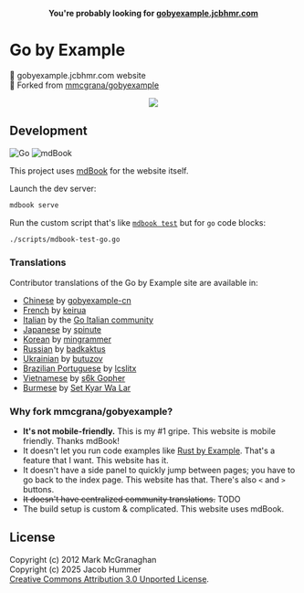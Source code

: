 <p align=center>
  <b>You're probably looking for <a href="https://gobyexample.jcbhmr.com/">gobyexample.jcbhmr.com</a></b>
</p>

# Go by Example

🔰 gobyexample.jcbhmr.com website \
🔀 Forked from [mmcgrana/gobyexample](https://github.com/mmcgrana/gobyexample)

<p align=center>
  <img src="https://github.com/user-attachments/assets/5845558f-9bc2-4074-a079-421edbbde149">
</p>

## Development

![Go](https://img.shields.io/static/v1?style=for-the-badge&message=Go&color=00ADD8&logo=Go&logoColor=FFFFFF&label=)
![mdBook](https://img.shields.io/static/v1?style=for-the-badge&message=mdBook&color=000000&logo=mdBook&logoColor=FFFFFF&label=)

This project uses [mdBook](https://rust-lang.github.io/mdBook/) for the website itself.

Launch the dev server:

```sh
mdbook serve
```

Run the custom script that's like [`mdbook test`](https://rust-lang.github.io/mdBook/cli/test.html) but for `go` code blocks:

```sh
./scripts/mdbook-test-go.go
```

### Translations

Contributor translations of the Go by Example site are available in:

* [Chinese](https://gobyexample-cn.github.io/) by [gobyexample-cn](https://github.com/gobyexample-cn)
* [French](http://le-go-par-l-exemple.keiruaprod.fr) by [keirua](https://github.com/keirua/gobyexample)
* [Italian](https://gobyexample.it) by the [Go Italian community](https://github.com/golangit/gobyexample-it)
* [Japanese](http://spinute.org/go-by-example) by [spinute](https://github.com/spinute)
* [Korean](https://mingrammer.com/gobyexample/) by [mingrammer](https://github.com/mingrammer)
* [Russian](https://gobyexample.com.ru/) by [badkaktus](https://github.com/badkaktus)
* [Ukrainian](https://butuzov.github.io/gobyexample/) by [butuzov](https://github.com/butuzov/gobyexample)
* [Brazilian Portuguese](https://lcslitx.github.io/GoEmExemplos/) by [lcslitx](https://github.com/LCSLITX)
* [Vietnamese](https://gobyexample.vn/) by [s6k Gopher](https://github.com/s6k-gopher/gobyexample-vn)
* [Burmese](https://setkyar.github.io/gobyexample) by [Set Kyar Wa Lar](https://github.com/setkyar/gobyexample)

### Why fork mmcgrana/gobyexample?

- **It's not mobile-friendly.** This is my #1 gripe. This website is mobile friendly. Thanks mdBook!
- It doesn't let you run code examples like [Rust by Example](https://doc.rust-lang.org/rust-by-example/hello.html). That's a feature that I want. This website has it.
- It doesn't have a side panel to quickly jump between pages; you have to go back to the index page. This website has that. There's also `<` and `>` buttons.
- ~~It doesn't have centralized community translations.~~ TODO
- The build setup is custom & complicated. This website uses mdBook.

## License

Copyright (c) 2012 Mark McGranaghan \
Copyright (c) 2025 Jacob Hummer \
[Creative Commons Attribution 3.0 Unported License](https://github.com/jcbhmr/gobyexample.jcbhmr.com/blob/main/LICENSE).
